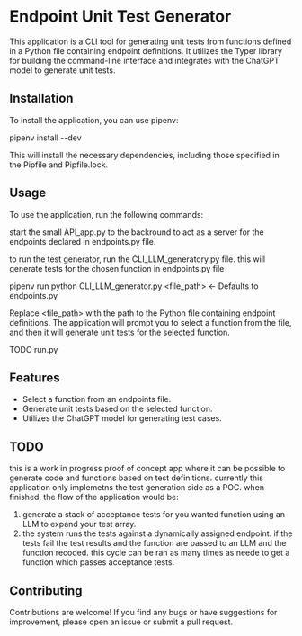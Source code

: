 # Endpoint Unit Test Generator

This application is a CLI tool for generating unit tests from functions defined in a Python file containing endpoint definitions. It utilizes the Typer library for building the command-line interface and integrates with the ChatGPT model to generate unit tests.

## Installation

To install the application, you can use pipenv:

pipenv install --dev

This will install the necessary dependencies, including those specified in the Pipfile and Pipfile.lock.

## Usage

To use the application, run the following commands:

start the small API_app.py to the backround to act as a server for the endpoints declared in endpoints.py file.

to run the test generator, run the CLI_LLM_generatory.py file. this will generate tests for the chosen function in endpoints.py file

pipenv run python CLI_LLM_generator.py  <file_path>  <- Defaults to endpoints.py

Replace <file_path> with the path to the Python file containing endpoint definitions. The application will prompt you to select a function from the file, and then it will generate unit tests for the selected function.

TODO run.py


## Features

- Select a function from an endpoints file.
- Generate unit tests based on the selected function.
- Utilizes the ChatGPT model for generating test cases.


## TODO

this is a work in progress proof of concept app where it can be possible to generate code and functions based on test definitions. currently this application only implemetns the test generation side as a POC. when finished, the flow of the application would be:

1. generate a stack of acceptance tests for you wanted function using an LLM to expand your test array.
2. the system runs the tests against a dynamically assigned endpoint. if the tests fail the test results and the function are passed to an LLM and the function recoded. this cycle can be ran as many times as neede to get a function which passes acceptance tests.

## Contributing

Contributions are welcome! If you find any bugs or have suggestions for improvement, please open an issue or submit a pull request.

